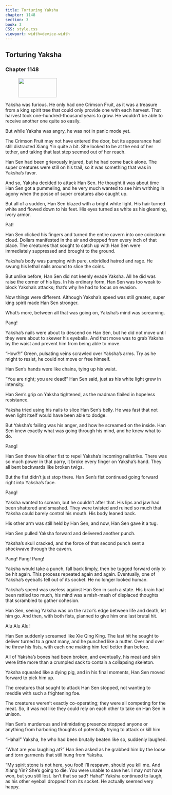 ```yaml
---
title: Torturing Yaksha
chapter: 1148
section: 3
book: 3
CSS: style.css
viewport: width=device-width
---
```


## Torturing Yaksha

### Chapter 1148

<figure>
	<img src="../Images/gem.gif" alt="" id="gem" width="120" height="60" />
</figure>

Yaksha was furious. He only had one Crimson Fruit, as it was a treasure from a king spirit tree that could only provide one with each harvest. That harvest took one-hundred-thousand years to grow. He wouldn’t be able to receive another one quite so easily.

But while Yaksha was angry, he was not in panic mode yet.

The Crimson Fruit may not have entered the door, but its appearance had still distracted Xiang Yin quite a bit. She looked to be at the end of her tether, and taking that last step seemed out of her reach.

Han Sen had been grievously injured, but he had come back alone. The super creatures were still on his trail, so it was something that was in Yaksha’s favor.

And so, Yaksha decided to attack Han Sen. He thought it was about time Han Sen got a pummeling, and he very much wanted to see him writhing in agony when the posse of super creatures also caught up.

But all of a sudden, Han Sen blazed with a bright white light. His hair turned white and flowed down to his feet. His eyes turned as white as his gleaming, ivory armor.

Pat!

Han Sen clicked his fingers and turned the entire cavern into one coinstorm cloud. Dollars manifested in the air and dropped from every inch of that place. The creatures that sought to catch up with Han Sen were immediately suppressed and brought to the ground.

Yaksha’s body was pumping with pure, unbridled hatred and rage. He swung his lethal nails around to slice the coins.

But unlike before, Han Sen did not keenly evade Yaksha. All he did was raise the corner of his lips. In his ordinary form, Han Sen was too weak to block Yaksha’s attacks; that’s why he had to focus on evasion.

Now things were different. Although Yaksha’s speed was still greater, super king spirit made Han Sen stronger.

What’s more, between all that was going on, Yaksha’s mind was screaming.

Pang!

Yaksha’s nails were about to descend on Han Sen, but he did not move until they were about to skewer his eyeballs. And that move was to grab Yaksha by the waist and prevent him from being able to move.

“How?!” Green, pulsating veins scrawled over Yaksha’s arms. Try as he might to resist, he could not move or free himself.

Han Sen’s hands were like chains, tying up his waist.

“You are right; you are dead!” Han Sen said, just as his white light grew in intensity.

Han Sen’s grip on Yaksha tightened, as the madman flailed in hopeless resistance.

Yaksha tried using his nails to slice Han Sen’s belly. He was fast that not even light itself would have been able to dodge.

But Yaksha’s failing was his anger, and how he screamed on the inside. Han Sen knew exactly what was going through his mind, and he knew what to do.

Pang!

Han Sen threw his other fist to repel Yaksha’s incoming nailstrike. There was so much power in that parry, it broke every finger on Yaksha’s hand. They all bent backwards like broken twigs.

But the fist didn’t just stop there. Han Sen’s fist continued going forward right into Yaksha’s face.

Pang!

Yaksha wanted to scream, but he couldn’t after that. His lips and jaw had been shattered and smashed. They were twisted and ruined so much that Yaksha could barely control his mouth. His body leaned back.

His other arm was still held by Han Sen, and now, Han Sen gave it a tug.

Han Sen pulled Yaksha forward and delivered another punch.

Yaksha’s skull cracked, and the force of that second punch sent a shockwave through the cavern.

Pang! Pang! Pang!

Yaksha would take a punch, fall back limply, then be tugged forward only to be hit again. This process repeated again and again. Eventually, one of Yaksha’s eyeballs fell out of its socket. He no longer looked human.

Yaksha’s speed was useless against Han Sen in such a state. His brain had been rattled too much, his mind was a mish-mash of displaced thoughts that scrambled to gather cohesion.

Han Sen, seeing Yaksha was on the razor’s edge between life and death, let him go. And then, with both fists, planned to give him one last brutal hit.

Alu Alu Alu!

Han Sen suddenly screamed like Xie Qing King. The last hit he sought to deliver turned to a great many, and he punched like a nutter. Over and over he threw his fists, with each one making him feel better than before.

All of Yaksha’s bones had been broken, and eventually, his meat and skin were little more than a crumpled sack to contain a collapsing skeleton.

Yaksha squealed like a dying pig, and in his final moments, Han Sen moved forward to pick him up.

The creatures that sought to attack Han Sen stopped, not wanting to meddle with such a frightening foe.

The creatures weren’t exactly co-operating; they were all competing for the meat. So, it was not like they could rely on each other to take on Han Sen in unison.

Han Sen’s murderous and intimidating presence stopped anyone or anything from harboring thoughts of potentially trying to attack or kill him.

“Haha!” Yaksha, he who had been brutally beaten like so, suddenly laughed.

“What are you laughing at?” Han Sen asked as he grabbed him by the loose and torn garments that still hung from Yaksha.

“My spirit stone is not here, you fool! I’ll respawn, should you kill me. And Xiang Yin? She’s going to die. You were unable to save her. I may not have won, but you still lost. Isn’t that so sad? Haha!” Yaksha continued to laugh, as his other eyeball dropped from its socket. He actually seemed very happy.